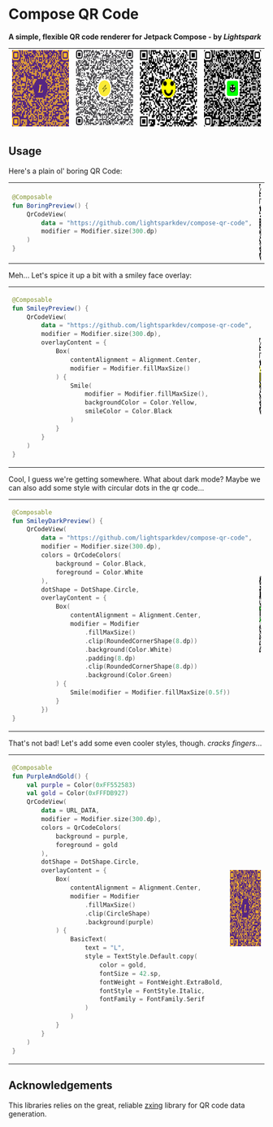 # Compose QR Code
__A simple, flexible QR code renderer for Jetpack Compose - by *Lightspark*__

| <img src="./docs/images/purple_and_gold.png" width="150px" height="150px" /> | <img src="./docs/images/lightning.png" width="150px" height="150px" /> | <img src="./docs/images/light_smile_square.png" width="150px" height="150px" /> | <img src="./docs/images/dark_smile_circle.png" width="150px" height="150px" /> |
| --- | --- | --- | --- |

## Usage

Here's a plain ol' boring QR Code:

<table>
<tr>
<td>

```kotlin
@Composable
fun BoringPreview() {
    QrCodeView(
        data = "https://github.com/lightsparkdev/compose-qr-code",
        modifier = Modifier.size(300.dp)
    )
}
```

</td>
<td>
<img src="./docs/images/boring.png" width="150px" height="150px" />
</td>
</tr>
</table>

Meh... Let's spice it up a bit with a smiley face overlay:

<table>
<tr>
<td>

```kotlin
@Composable
fun SmileyPreview() {
    QrCodeView(
        data = "https://github.com/lightsparkdev/compose-qr-code",
        modifier = Modifier.size(300.dp),
        overlayContent = {
            Box(
                contentAlignment = Alignment.Center,
                modifier = Modifier.fillMaxSize()
            ) {
                Smile(
                    modifier = Modifier.fillMaxSize(),
                    backgroundColor = Color.Yellow,
                    smileColor = Color.Black
                )
            }
        }
    )
}
```

</td>
<td>
<img src="./docs/images/light_smile_square.png" width="150px" height="150px" />
</td>
</tr>
</table>

Cool, I guess we're getting somewhere. What about dark mode? Maybe we can also add some style with circular dots in the qr code...

<table>
<tr>
<td>

```kotlin
@Composable
fun SmileyDarkPreview() {
    QrCodeView(
        data = "https://github.com/lightsparkdev/compose-qr-code",
        modifier = Modifier.size(300.dp),
        colors = QrCodeColors(
            background = Color.Black,
            foreground = Color.White
        ),
        dotShape = DotShape.Circle,
        overlayContent = {
            Box(
                contentAlignment = Alignment.Center,
                modifier = Modifier
                    .fillMaxSize()
                    .clip(RoundedCornerShape(8.dp))
                    .background(Color.White)
                    .padding(8.dp)
                    .clip(RoundedCornerShape(8.dp))
                    .background(Color.Green)
            ) {
                Smile(modifier = Modifier.fillMaxSize(0.5f))
            }
        })
}
```

</td>
<td>
<img src="./docs/images/dark_smile_circle.png" width="150px" height="150px" />
</td>
</tr>
</table>


That's not bad! Let's add some even cooler styles, though. *cracks fingers*...

<table>
<tr>
<td>

```kotlin
@Composable
fun PurpleAndGold() {
    val purple = Color(0xFF552583)
    val gold = Color(0xFFFDB927)
    QrCodeView(
        data = URL_DATA,
        modifier = Modifier.size(300.dp),
        colors = QrCodeColors(
            background = purple,
            foreground = gold
        ),
        dotShape = DotShape.Circle,
        overlayContent = {
            Box(
                contentAlignment = Alignment.Center,
                modifier = Modifier
                    .fillMaxSize()
                    .clip(CircleShape)
                    .background(purple)
            ) {
                BasicText(
                    text = "L",
                    style = TextStyle.Default.copy(
                        color = gold,
                        fontSize = 42.sp,
                        fontWeight = FontWeight.ExtraBold,
                        fontStyle = FontStyle.Italic,
                        fontFamily = FontFamily.Serif
                    )
                )
            }
        }
    )
}
```

</td>
<td>
<img src="./docs/images/purple_and_gold.png" width="150px" height="150px" />
</td>
</tr>
</table>

## Acknowledgements 

This libraries relies on the great, reliable [zxing](https://github.com/zxing/zxing) library for QR code data generation.
